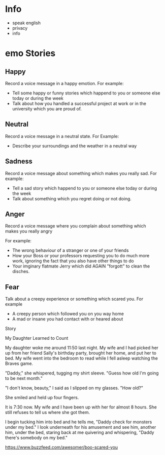 # Info

- speak english
- privacy
- info

# emo Stories

## Happy

Record a voice message in a happy emotion.
For example:
- Tell some happy or funny stories which happend to you or someone else today or during the week
- Talk about how you handled a successful project at work or in the university which you are proud of.
    
## Neutral 

Record a voice message in a neutral state.
For Example:
- Describe your surroundings and the weather in a neutral way

## Sadness

Record a voice message about something which makes you really sad.
For example:
- Tell a sad story which happend to you or someone else today or during the week
- Talk about something which you regret doing or not doing.

## Anger

Record a voice message where you complain about something which makes you really angry

For example:
- The wrong behaviour of a stranger or one of your friends
- How your Boss or your professors requesting you to do much more work, ignoring the fact that you also have other things to do
- Your imginary flatmate Jerry which did AGAIN "forgott" to clean the disches.

## Fear

Talk about a creepy experience or something which scared you.
For example
- A creepy person which followed you on you way home
- A mad or insane you had contact with or heared about

Story

My Daughter Learned to Count

My daughter woke me around 11:50 last night. My wife and I had picked her up from her friend Sally's birthday party, brought her home, and put her to bed. My wife went into the bedroom to read while I fell asleep watching the Braves game.

"Daddy," she whispered, tugging my shirt sleeve. "Guess how old I'm going to be next month."

"I don't know, beauty," I said as I slipped on my glasses. "How old?"

She smiled and held up four fingers.

It is 7:30 now. My wife and I have been up with her for almost 8 hours. She still refuses to tell us where she got them.

I begin tucking him into bed and he tells me, "Daddy check for monsters under my bed." I look underneath for his amusement and see him, another him, under the bed, staring back at me quivering and whispering, "Daddy there's somebody on my bed."

https://www.buzzfeed.com/awesomer/boo-scared-you
